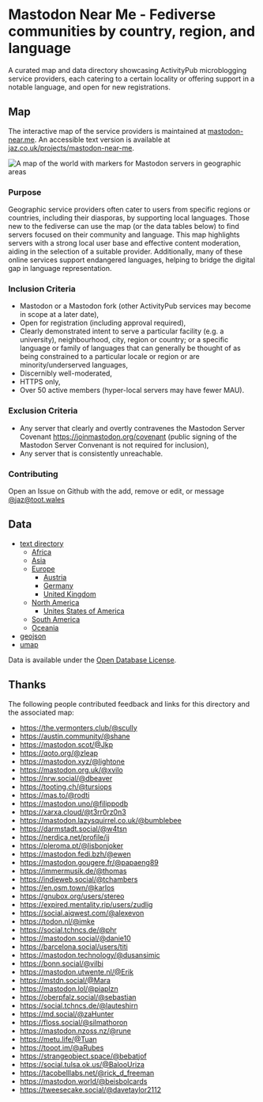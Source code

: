# Mastodon Near Me -  Fediverse communities by country, region, and language
A curated map and data directory showcasing ActivityPub microblogging service providers, each catering to a certain locality or offering support in a notable language, and open for new registrations.

## Map 
The interactive map of the service providers is maintained at [mastodon-near.me](http://mastodon-near.me).  An accessible text version is available at [jaz.co.uk/projects/mastodon-near-me](https://jaz.co.uk/projects/mastodon-near-me/#data).

![A map of the world with markers for Mastodon servers in geographic areas](https://user-images.githubusercontent.com/3419832/229815849-9370631a-e986-4090-a18e-be2d5a8ce608.png)
### Purpose 
Geographic service providers often cater to users from specific regions or countries, including their diasporas, by supporting local languages. Those new to the fediverse can use the map (or the data tables below) to find servers focused on their community and language. This map highlights servers with a strong local user base and effective content moderation, aiding in the selection of a suitable provider. Additionally, many of these online services support endangered languages, helping to bridge the digital gap in language representation.

### Inclusion Criteria 
 - Mastodon or a Mastodon fork (other ActivityPub services may become in scope at a later date),
 - Open for registration (including approval required),
 - Clearly demonstrated intent to serve a particular facility (e.g. a university), neighbourhood, city, region or country; or a specific language or family of languages that can generally be thought of as being constrained to a particular locale or region or are minority/underserved languages,
 - Discernibly well-moderated,
 - HTTPS only,
 - Over 50 active members (hyper-local servers may have fewer MAU).
 
 ### Exclusion Criteria
  - Any server that clearly and overtly contravenes the Mastodon Server Covenant https://joinmastodon.org/covenant (public signing of the Mastodon Server Convenant is not required for inclusion),
  - Any server that is consistently unreachable.

### Contributing
Open an Issue on Github with the add, remove or edit, or message [@jaz@toot.wales](https://toot.wales/@jaz)

## Data 
 - [text directory](https://jaz.co.uk/projects/mastodon-near-me/#data)
   - [Africa](https://jaz.co.uk/projects/mastodon-near-me/#africa)
   - [Asia](https://jaz.co.uk/projects/mastodon-near-me/#asia)
   - [Europe](https://jaz.co.uk/projects/mastodon-near-me/#europe)
     - [Austria](https://jaz.co.uk/projects/mastodon-near-me/#austria-osterreich)
     - [Germany](https://jaz.co.uk/projects/mastodon-near-me/#germany-deutschland)
     - [United Kingdom](https://jaz.co.uk/projects/mastodon-near-me/#united-kingdom)
   - [North America](https://jaz.co.uk/projects/mastodon-near-me/#north-america)
     - [Unites States of America](https://jaz.co.uk/projects/mastodon-near-me/#unites-states-of-america)
   - [South America](https://jaz.co.uk/projects/mastodon-near-me/#south-america)
   - [Oceania](https://jaz.co.uk/projects/mastodon-near-me/#oceania)
 - [geojson](https://github.com/jazmichaelking/mastodon-near-me/blob/main/mastodon_near_me___global_mastodon_server_list_by_country_and_region.geojson)
 - [umap](https://github.com/jazmichaelking/mastodon-near-me/blob/main/umap_full_backup.umap)

Data is available under the [Open Database License](https://github.com/jazmichaelking/mastodon-near-me/blob/main/LICENSE).

## Thanks
The following people contributed feedback and links for this directory and the associated map:
 - https://the.vermonters.club/@scully
 - https://austin.community/@shane
 - https://mastodon.scot/@Jkp
 - https://qoto.org/@zleap
 - https://mastodon.xyz/@lightone
 - https://mastodon.org.uk/@xvilo
 - https://nrw.social/@dbeaver
 - https://tooting.ch/@tursiops
 - https://mas.to/@rodti
 - https://mastodon.uno/@filippodb
 - https://xarxa.cloud/@t3rr0rz0n3
 - https://mastodon.lazysquirrel.co.uk/@bumblebee
 - https://darmstadt.social/@w4tsn
 - https://nerdica.net/profile/ij
 - https://pleroma.pt/@lisbonjoker
 - https://mastodon.fedi.bzh/@ewen
 - https://mastodon.gougere.fr/@papaeng89
 - https://immermusik.de/@thomas
 - https://indieweb.social/@tchambers
 - https://en.osm.town/@karlos
 - https://gnubox.org/users/stereo
 - https://expired.mentality.rip/users/zudlig
 - https://social.aiqwest.com/@alexevon
 - https://todon.nl/@imke
 - https://social.tchncs.de/@phr
 - https://mastodon.social/@danie10
 - https://barcelona.social/users/titi
 - https://mastodon.technology/@dusansimic
 - https://bonn.social/@vilbi
 - https://mastodon.utwente.nl/@Erik
 - https://mstdn.social/@Mara
 - https://mastodon.lol/@piaplzn
 - https://oberpfalz.social/@sebastian
 - https://social.tchncs.de/@lauteshirn
 - https://md.social/@zaHunter
 - https://floss.social/@silmathoron
 - https://mastodon.nzoss.nz/@rune
 - https://metu.life/@Tuan
 - https://tooot.im/@aRubes
 - https://strangeobject.space/@bebatjof
 - https://social.tulsa.ok.us/@BalooUriza
 - https://tacobelllabs.net/@rick_d_freeman
 - https://mastodon.world/@beisbolcards
 - https://tweesecake.social/@davetaylor2112

